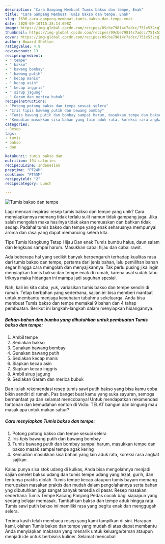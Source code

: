 ```yaml
---
description: "Cara Gampang Membuat Tumis bakso dan tempe, Enak"
title: "Cara Gampang Membuat Tumis bakso dan tempe, Enak"
slug: 1636-cara-gampang-membuat-tumis-bakso-dan-tempe-enak
date: 2020-09-10T15:38:14.698Z
image: https://img-global.cpcdn.com/recipes/09cbe79814c7adcc/751x532cq70/tumis-bakso-dan-tempe-foto-resep-utama.jpg
thumbnail: https://img-global.cpcdn.com/recipes/09cbe79814c7adcc/751x532cq70/tumis-bakso-dan-tempe-foto-resep-utama.jpg
cover: https://img-global.cpcdn.com/recipes/09cbe79814c7adcc/751x532cq70/tumis-bakso-dan-tempe-foto-resep-utama.jpg
author: Howard Shelton
ratingvalue: 4.9
reviewcount: 13
recipeingredient:
- " tempe"
- " bakso"
- " bawang bombay"
- " bawang putih"
- " kecap manis"
- " kecap asin"
- " kecap inggris"
- " sirup jagung"
- " Garam dan merica bubuk"
recipeinstructions:
- "Potong potong bakso dan tempe sesuai selera"
- "Iris tipis bawang putih dan bawang bombay"
- "Tumis bawang putih dan bombay sampai harum, masukkan tempe dan bakso masak sampai tempe agak kering"
- "Kemudian masukkan sisa bahan yang lain aduk rata, koreksi rasa angkat sajikan"
categories:
- Resep
tags:
- tumis
- bakso
- dan

katakunci: tumis bakso dan 
nutrition: 194 calories
recipecuisine: Indonesian
preptime: "PT24M"
cooktime: "PT55M"
recipeyield: "2"
recipecategory: Lunch

---
```



![Tumis bakso dan tempe](https://img-global.cpcdn.com/recipes/09cbe79814c7adcc/751x532cq70/tumis-bakso-dan-tempe-foto-resep-utama.jpg)

Lagi mencari inspirasi resep tumis bakso dan tempe yang unik? Cara menyiapkannya memang tidak terlalu sulit namun tidak gampang juga. Jika salah mengolah maka hasilnya tidak akan memuaskan dan bahkan tidak sedap. Padahal tumis bakso dan tempe yang enak seharusnya mempunyai aroma dan rasa yang dapat memancing selera kita.

Tips Tumis Kangkung Tetap Hijau Dan enak Tumis bumbu halus, daun salam dan lengkuas sampai harum. Masukkan cabai hijau dan cabai rawit.

Ada beberapa hal yang sedikit banyak berpengaruh terhadap kualitas rasa dari tumis bakso dan tempe, pertama dari jenis bahan, lalu pemilihan bahan segar hingga cara mengolah dan menyajikannya. Tak perlu pusing jika ingin menyiapkan tumis bakso dan tempe enak di rumah, karena asal sudah tahu triknya maka hidangan ini mampu jadi suguhan spesial.


Nah, kali ini kita coba, yuk, variasikan tumis bakso dan tempe sendiri di rumah. Tetap berbahan yang sederhana, sajian ini bisa memberi manfaat untuk membantu menjaga kesehatan tubuhmu sekeluarga. Anda bisa membuat Tumis bakso dan tempe memakai 9 bahan dan 4 tahap pembuatan. Berikut ini langkah-langkah dalam menyiapkan hidangannya.

<!--inarticleads1-->

##### Bahan-bahan dan bumbu yang dibutuhkan untuk pembuatan Tumis bakso dan tempe:

1. Ambil  tempe
1. Sediakan  bakso
1. Gunakan  bawang bombay
1. Gunakan  bawang putih
1. Sediakan  kecap manis
1. Siapkan  kecap asin
1. Siapkan  kecap inggris
1. Ambil  sirup jagung
1. Sediakan  Garam dan merica bubuk


Dan itulah rekomendasi resep tumis sawi putih bakso yang bisa kamu coba bikin sendiri di rumah. Pas banget buat kamu yang suka sayuran, semoga bermanfaat ya dan selamat mencobanya! Untuk mendapatkan rekomendasi tontonan dan kemudahan nonton di Vidio. TELAT bangun dan bingung mau masak apa untuk makan sahur? 

<!--inarticleads2-->

##### Cara menyiapkan Tumis bakso dan tempe:

1. Potong potong bakso dan tempe sesuai selera
1. Iris tipis bawang putih dan bawang bombay
1. Tumis bawang putih dan bombay sampai harum, masukkan tempe dan bakso masak sampai tempe agak kering
1. Kemudian masukkan sisa bahan yang lain aduk rata, koreksi rasa angkat sajikan


Kalau punya sisa stok udang di kulkas, Anda bisa mengolahnya menjadi sajian omelet bakso udang dan tumis tempe udang yang lezat, gurih, dan tentunya praktis diolah. Tumis tempe kecap ataupun tumis bayam memang merupakan masakan praktis dan mudah dalam pengolahannya serta bahan yng dibutuhkan juga sangat banyak tersedia di pasar. Resep masakan sederhana Tumis Tempe Kacang Panjang Pedas cocok bagi siapapun yang sedang belajar memasak. Tambahkan bakso dan tempe aduk hingga rata. Tumis sawi putih bakso ini memiliki rasa yang begitu enak dan menggugah selera. 

Terima kasih telah membaca resep yang kami tampilkan di sini. Harapan kami, olahan Tumis bakso dan tempe yang mudah di atas dapat membantu Anda menyiapkan makanan yang menarik untuk keluarga/teman ataupun menjadi ide untuk berbisnis kuliner. Selamat mencoba!
